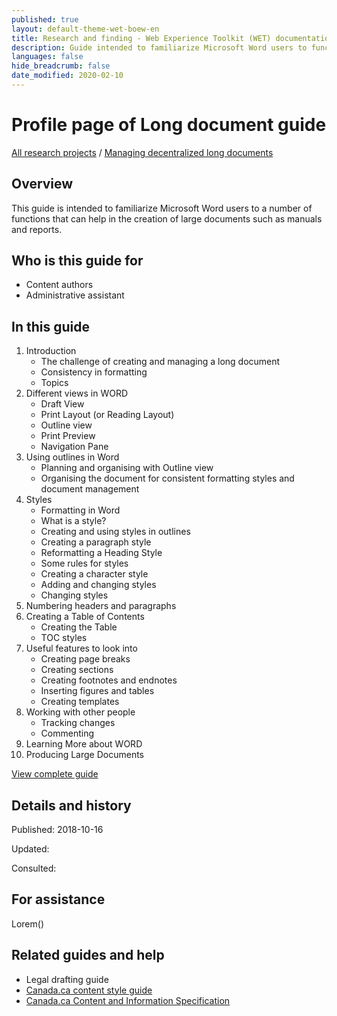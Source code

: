 ```yaml
---
published: true
layout: default-theme-wet-boew-en
title: Research and finding - Web Experience Toolkit (WET) documentation
description: Guide intended to familiarize Microsoft Word users to functions that help in creating long docuem
languages: false
hide_breadcrumb: false
date_modified: 2020-02-10
---
```


# Profile page of Long document guide
[All research projects](../../research-en.html) / [Managing decentralized long documents](../../../research/2018-12-long-documents.html)

## Overview
This guide is intended to familiarize Microsoft Word users to a number of functions that can help in the creation of large documents such as manuals and reports.

## Who is this guide for
* Content authors
* Administrative assistant

## In this guide
1. Introduction
   * The challenge of creating and managing a long document
   * Consistency in formatting
   * Topics
2. Different views in WORD
   * Draft View
   * Print Layout (or Reading Layout)
   * Outline view
   * Print Preview
   * Navigation Pane
3. Using outlines in Word
   * Planning and organising with Outline view
   * Organising the document for consistent formatting styles and document management
4. Styles
   * Formatting in Word
   * What is a style?
   * Creating and using styles in outlines
   * Creating a paragraph style
   * Reformatting a Heading Style
   * Some rules for styles
   * Creating a character style
   * Adding and changing styles
   * Changing styles
5. Numbering headers and paragraphs
6. Creating a Table of Contents
   * Creating the Table
   * TOC styles
7. Useful features to look into
   * Creating page breaks
   * Creating sections
   * Creating footnotes and endnotes
   * Inserting figures and tables
   * Creating templates
8. Working with other people
   * Tracking changes
   * Commenting
9. Learning More about WORD
10. Producing Large Documents

[View complete guide](https://www.le.ac.uk/oerresources/psychology/largedocs/page_01.htm)

## Details and history

Published: 2018-10-16

Updated:

Consulted:

## For assistance
Lorem()

## Related guides and help
* Legal drafting guide
* [Canada.ca content style guide](https://www.canada.ca/en/treasury-board-secretariat/services/government-communications/canada-content-style-guide.html)
* [Canada.ca Content and Information Specification](https://www.canada.ca/en/treasury-board-secretariat/services/government-communications/canada-content-information-architecture-specification.html)
